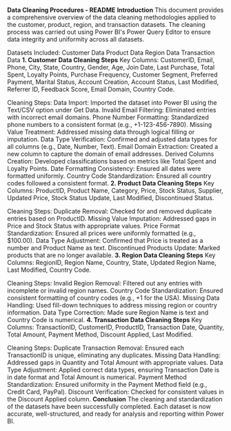 **Data Cleaning Procedures - README**
**Introduction**
This document provides a comprehensive overview of the data cleaning methodologies applied to the customer, product, region, and transaction datasets. The cleaning process was carried out using Power BI's Power Query Editor to ensure data integrity and uniformity across all datasets.

Datasets Included:
Customer Data
Product Data
Region Data
Transaction Data
**1. Customer Data Cleaning Steps**
Key Columns: CustomerID, Email, Phone, City, State, Country, Gender, Age, Join Date, Last Purchase, Total Spent, Loyalty Points, Purchase Frequency, Customer Segment, Preferred Payment, Marital Status, Account Creation, Account Status, Last Modified, Referrer ID, Feedback Score, Email Domain, Country Code.

Cleaning Steps:
Data Import: Imported the dataset into Power BI using the Text/CSV option under Get Data.
Invalid Email Filtering: Eliminated entries with incorrect email domains.
Phone Number Formatting: Standardized phone numbers to a consistent format (e.g., +1-123-456-7890).
Missing Value Treatment: Addressed missing data through logical filling or imputation.
Data Type Verification: Confirmed and adjusted data types for all columns (e.g., Date, Number, Text).
Email Domain Extraction: Created a new column to capture the domain of email addresses.
Derived Columns Creation: Developed classifications based on metrics like Total Spent and Loyalty Points.
Date Formatting Consistency: Ensured all dates were formatted uniformly.
Country Code Standardization: Ensured all country codes followed a consistent format.
**2. Product Data Cleaning Steps**
Key Columns: ProductID, Product Name, Category, Price, Stock Status, Supplier, Updated Price, Stock Status Update, Last Modified, Discontinued Status.

Cleaning Steps:
Duplicate Removal: Checked for and removed duplicate entries based on ProductID.
Missing Value Imputation: Addressed gaps in Price and Stock Status with appropriate values.
Price Format Standardization: Ensured all prices were uniformly formatted (e.g., $100.00).
Data Type Adjustment: Confirmed that Price is treated as a number and Product Name as text.
Discontinued Products Update: Marked products that are no longer available.
**3. Region Data Cleaning Steps**
Key Columns: RegionID, Region Name, Country, State, Updated Region Name, Last Modified, Country Code.

Cleaning Steps:
Invalid Region Removal: Filtered out any entries with incomplete or invalid region names.
Country Code Standardization: Ensured consistent formatting of country codes (e.g., +1 for the USA).
Missing Data Handling: Used fill-down techniques to address missing region or country information.
Data Type Correction: Made sure Region Name is text and Country Code is numerical.
**4. Transaction Data Cleaning Steps**
Key Columns: TransactionID, CustomerID, ProductID, Transaction Date, Quantity, Total Amount, Payment Method, Discount Applied, Last Modified.

Cleaning Steps:
Duplicate Transaction Removal: Ensured each TransactionID is unique, eliminating any duplicates.
Missing Data Handling: Addressed gaps in Quantity and Total Amount with appropriate values.
Data Type Adjustment: Applied correct data types, ensuring Transaction Date is in date format and Total Amount is numerical.
Payment Method Standardization: Ensured uniformity in the Payment Method field (e.g., Credit Card, PayPal).
Discount Verification: Checked for consistent values in the Discount Applied column.
**Conclusion**
The cleaning and standardization of the datasets have been successfully completed. Each dataset is now accurate, well-structured, and ready for analysis and reporting within Power BI.

